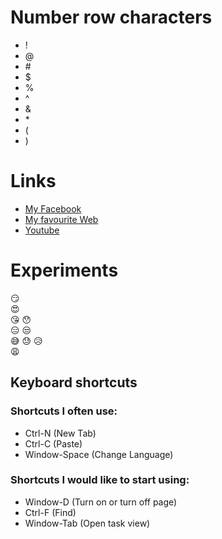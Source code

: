 # Number row characters
+ !
+ @
+ \#
+ $
+ %
+ ^
+ &
+ \*
+ (
+ )
# Links
 + [My Facebook](https://www.facebook.com/ddthien12)
 + [My favourite Web](https://www.google.ca/)
 + [Youtube](https://www.youtube.com/)

# Experiments
 :smirk:	
 :heart_eyes:	
 :kissing_heart:
 	:hushed:	
  :expressionless:
  :unamused:	
  :sweat_smile:	
  :sweat:
  :disappointed_relieved:	
  :weary:	

## Keyboard shortcuts
### Shortcuts I often use: 
+ Ctrl-N (New Tab) 
+ Ctrl-C (Paste)
+ Window-Space (Change Language)
### Shortcuts I would like to start using:
+ Window-D (Turn on or turn off page)
+ Ctrl-F (Find)
+ Window-Tab (Open task view)

